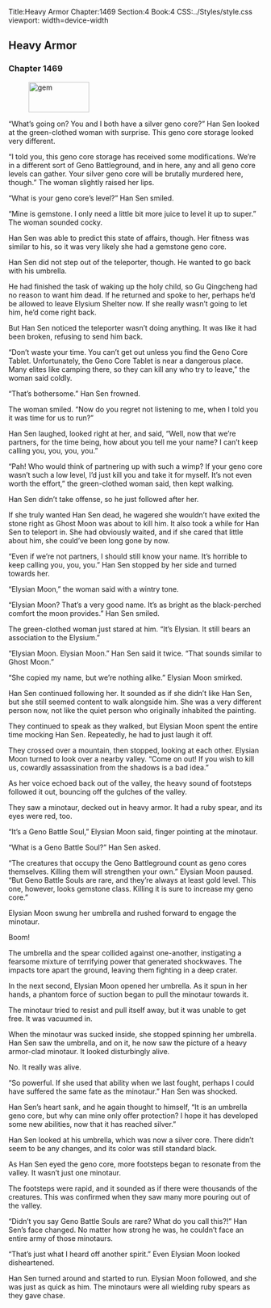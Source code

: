 Title:Heavy Armor 
Chapter:1469 
Section:4 
Book:4 
CSS:../Styles/style.css 
viewport: width=device-width
  
## Heavy Armor
### Chapter 1469 
<figure>
	<img src="../Images/gem.gif" alt="gem" id="gem" width="120" height="60" />
</figure>
  

  
  “What’s going on? You and I both have a silver geno core?” Han Sen looked at the green-clothed woman with surprise. This geno core storage looked very different.

“I told you, this geno core storage has received some modifications. We’re in a different sort of Geno Battleground, and in here, any and all geno core levels can gather. Your silver geno core will be brutally murdered here, though.” The woman slightly raised her lips.

“What is your geno core’s level?” Han Sen smiled.

“Mine is gemstone. I only need a little bit more juice to level it up to super.” The woman sounded cocky.

Han Sen was able to predict this state of affairs, though. Her fitness was similar to his, so it was very likely she had a gemstone geno core.

Han Sen did not step out of the teleporter, though. He wanted to go back with his umbrella.

He had finished the task of waking up the holy child, so Gu Qingcheng had no reason to want him dead. If he returned and spoke to her, perhaps he’d be allowed to leave Elysium Shelter now. If she really wasn’t going to let him, he’d come right back.

But Han Sen noticed the teleporter wasn’t doing anything. It was like it had been broken, refusing to send him back.

“Don’t waste your time. You can’t get out unless you find the Geno Core Tablet. Unfortunately, the Geno Core Tablet is near a dangerous place. Many elites like camping there, so they can kill any who try to leave,” the woman said coldly.

“That’s bothersome.” Han Sen frowned.

The woman smiled. “Now do you regret not listening to me, when I told you it was time for us to run?”

Han Sen laughed, looked right at her, and said, “Well, now that we’re partners, for the time being, how about you tell me your name? I can’t keep calling you, you, you, you.”

“Pah! Who would think of partnering up with such a wimp? If your geno core wasn’t such a low level, I’d just kill you and take it for myself. It’s not even worth the effort,” the green-clothed woman said, then kept walking.

Han Sen didn’t take offense, so he just followed after her.

If she truly wanted Han Sen dead, he wagered she wouldn’t have exited the stone right as Ghost Moon was about to kill him. It also took a while for Han Sen to teleport in. She had obviously waited, and if she cared that little about him, she could’ve been long gone by now.

“Even if we’re not partners, I should still know your name. It’s horrible to keep calling you, you, you.” Han Sen stopped by her side and turned towards her.

“Elysian Moon,” the woman said with a wintry tone.

“Elysian Moon? That’s a very good name. It’s as bright as the black-perched comfort the moon provides.” Han Sen smiled.

The green-clothed woman just stared at him. “It’s Elysian. It still bears an association to the Elysium.”

“Elysian Moon. Elysian Moon.” Han Sen said it twice. “That sounds similar to Ghost Moon.”

“She copied my name, but we’re nothing alike.” Elysian Moon smirked.

Han Sen continued following her. It sounded as if she didn’t like Han Sen, but she still seemed content to walk alongside him. She was a very different person now, not like the quiet person who originally inhabited the painting.

They continued to speak as they walked, but Elysian Moon spent the entire time mocking Han Sen. Repeatedly, he had to just laugh it off.

They crossed over a mountain, then stopped, looking at each other. Elysian Moon turned to look over a nearby valley. “Come on out! If you wish to kill us, cowardly assassination from the shadows is a bad idea.”

As her voice echoed back out of the valley, the heavy sound of footsteps followed it out, bouncing off the gulches of the valley.

They saw a minotaur, decked out in heavy armor. It had a ruby spear, and its eyes were red, too.

“It’s a Geno Battle Soul,” Elysian Moon said, finger pointing at the minotaur.

“What is a Geno Battle Soul?” Han Sen asked.

“The creatures that occupy the Geno Battleground count as geno cores themselves. Killing them will strengthen your own.” Elysian Moon paused. “But Geno Battle Souls are rare, and they’re always at least gold level. This one, however, looks gemstone class. Killing it is sure to increase my geno core.”

Elysian Moon swung her umbrella and rushed forward to engage the minotaur.

Boom!

The umbrella and the spear collided against one-another, instigating a fearsome mixture of terrifying power that generated shockwaves. The impacts tore apart the ground, leaving them fighting in a deep crater.

In the next second, Elysian Moon opened her umbrella. As it spun in her hands, a phantom force of suction began to pull the minotaur towards it.

The minotaur tried to resist and pull itself away, but it was unable to get free. It was vacuumed in.

When the minotaur was sucked inside, she stopped spinning her umbrella. Han Sen saw the umbrella, and on it, he now saw the picture of a heavy armor-clad minotaur. It looked disturbingly alive.

No. It really was alive.

“So powerful. If she used that ability when we last fought, perhaps I could have suffered the same fate as the minotaur.” Han Sen was shocked.

Han Sen’s heart sank, and he again thought to himself, “It is an umbrella geno core, but why can mine only offer protection? I hope it has developed some new abilities, now that it has reached silver.”

Han Sen looked at his umbrella, which was now a silver core. There didn’t seem to be any changes, and its color was still standard black.

As Han Sen eyed the geno core, more footsteps began to resonate from the valley. It wasn’t just one minotaur.

The footsteps were rapid, and it sounded as if there were thousands of the creatures. This was confirmed when they saw many more pouring out of the valley.

“Didn’t you say Geno Battle Souls are rare? What do you call this?!” Han Sen’s face changed. No matter how strong he was, he couldn’t face an entire army of those minotaurs.

“That’s just what I heard off another spirit.” Even Elysian Moon looked disheartened.

Han Sen turned around and started to run. Elysian Moon followed, and she was just as quick as him. The minotaurs were all wielding ruby spears as they gave chase.
